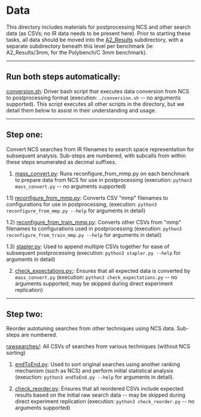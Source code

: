 # Data

This directory includes materials for postprocessing NCS and other search data (as CSVs; no IR data needs to be present here).
Prior to starting these tasks, all data should be moved into the [A2\_Results](./A2_Results) subdirectory, with a separate subdirectory beneath this level per benchmark (ie: A2\_Results/3mm, for the Polybench/C 3mm benchmark).

---

## Run both steps automatically:

[conversion.sh](./conversion.sh): Driver bash script that executes data conversion from NCS to postprocessing format (execution: `./conversion.sh` -- no arguments supported).
This script executes all other scripts in the directory, but we detail them below to assist in their understanding and usage.

---

## Step one:
Convert NCS searches from IR filenames to search space representation for subsequent analysis.
Sub-steps are numbered, with subcalls from within these steps enumerated as decimal suffixes.

1) [mass\_convert.py](./mass_convert.py): Runs reconfigure\_from\_mmp.py on each benchmark to prepare data from NCS for use in postprocessing (execution: `python3 mass_convert.py` -- no arguments supported)

1.1) [reconfigure\_from\_mmp.py](./reconfigure_from_mmp.py): Converts CSV "mmp" filenames to configurations for use in postprocessing, (execution: `python3 reconfigure_from_mmp.py --help` for arguments in detail)

1.2) [reconfigure\_from\_train\_mmp.py](./reconfigure_from_train_mmp.py): Converts other CSVs from "mmp" filenames to configurations used in postprocessing (execution: `python3 reconfigure_from_train_mmp.py --help` for arguments in detail)

1.3) [stapler.py](./stapler.py): Used to append multiple CSVs together for ease of subsequent postprocessing (execution: `python3 stapler.py --help` for arguments in detail)

2) [check\_expectations.py:](./check_expectations.py): Ensures that all expected data is converted by `mass_convert.py` (execution: `python3 check_expectations.py` -- no arguments supported; may be skipped during direct experiment replication)

---

## Step two:
Reorder autotuning searches from other techniques using NCS data.
Sub-steps are numbered.

[rawsearches/](./rawsearches): All CSVs of searches from various techniques (without NCS sorting)

1) [endToEnd.py](./endToEnd.py): Used to sort original searches using another ranking mechanism (such as NCS) and perform initial statistical analysis (exeuction: `python3 endToEnd.py --help` for arguments in detail).

2) [check\_reorder.py](./check_reorder.py): Ensures that all reordered CSVs include expected results based on the initial raw search data -- may be skipped during direct experiment replication (execution: `python3 check_reorder.py` -- no arguments supported)


